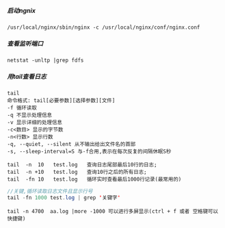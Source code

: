 ##### 启动ngnix

```
/usr/local/nginx/sbin/nginx -c /usr/local/nginx/conf/nginx.conf
```

##### 查看监听端口

```
netstat -unltp |grep fdfs
```

##### 用tail查看日志

```
tail
命令格式: tail[必要参数][选择参数][文件]
-f 循环读取
-q 不显示处理信息
-v 显示详细的处理信息
-c<数目> 显示的字节数
-n<行数> 显示行数
-q, --quiet, --silent 从不输出给出文件名的首部
-s, --sleep-interval=S 与-f合用,表示在每次反复的间隔休眠S秒
```

```
tail  -n  10   test.log   查询日志尾部最后10行的日志;
tail  -n +10   test.log   查询10行之后的所有日志;
tail  -fn 10   test.log   循环实时查看最后1000行记录(最常用的)
```

```java
//关键,循环读取日志文件且显示行号
tail -fn 1000 test.log | grep '关键字'
```

```
tail -n 4700  aa.log |more -1000 可以进行多屏显示(ctrl + f 或者 空格键可以快捷键)
```


